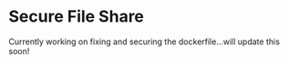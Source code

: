 # Secure File Share

Currently working on fixing and securing the dockerfile...will update this soon!
